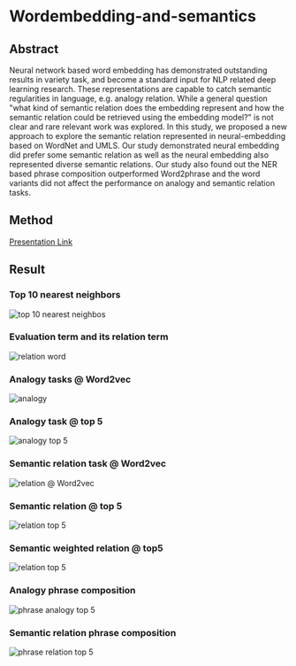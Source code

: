# Wordembedding-and-semantics
## Abstract
Neural network based word embedding has demonstrated outstanding results in variety task, and become a standard input
for NLP related deep learning research. These representations are capable to catch semantic regularities in language,
e.g. analogy relation. While a general question "what kind of semantic relation does the embedding represent and how
 the semantic relation could be retrieved using the embedding model?" is not clear and rare relevant work was explored.
 In this study, we proposed a new approach to explore the semantic relation represented in neural-embedding based
 on WordNet and UMLS. Our study demonstrated neural embedding did prefer some semantic relation as well as the neural
 embedding also represented diverse semantic relations. Our study also found out the NER based phrase composition
 outperformed Word2phrase and the word variants did not affect the performance on analogy and semantic relation tasks.

 ## Method
 [Presentation Link](https://docs.google.com/presentation/d/1eyqICs6EJ0JALZkUqGJh5h2r3jt4aptCueWyutFYd98/edit?usp=sharing)

 ## Result

### Top 10 nearest neighbors
![top 10 nearest neighbos](materials/comedy-pca-tf500-top10-nb.jpg)

### Evaluation term and its relation term
![relation word](materials/comedy-pca-tf500-top20523-True.jpg)

### Analogy tasks @ Word2vec
![analogy](materials/word2vec-analogy.jpg)

### Analogy task @ top 5
![analogy top 5](materials/wdgpn-accuracy-top5-analogy.jpg)

### Semantic relation task @ Word2vec
![relation @ Word2vec](meterials/word2vec-relation.jpg)

### Semantic relation @ top 5
![relation top 5](materials/wdgpn-hit_cnt_term_pct-top5-relation.jpg)

### Semantic weighted relation @ top5
![relation top 5](materials/wdgpn-hit_weight_term_pct-top5-relation.jpg)

### Analogy phrase composition
![phrase analogy top 5](materials/lwn-accuracy-top5-analogy.jpg)

### Semantic relation phrase composition
![phrase relation top 5](materials/lwn-hit_weight_term_pct-top5-relation.jpg)

